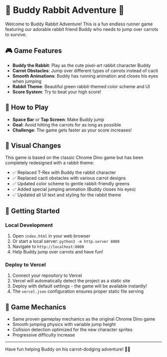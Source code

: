 # 🐰 Buddy Rabbit Adventure 🥕

Welcome to Buddy Rabbit Adventure! This is a fun endless runner game featuring our adorable rabbit friend Buddy who needs to jump over carrots to survive.

## 🎮 Game Features

- **Buddy the Rabbit**: Play as the cute pixel-art rabbit character Buddy
- **Carrot Obstacles**: Jump over different types of carrots instead of cacti
- **Smooth Animations**: Buddy has running animation and closes his eyes when jumping
- **Rabbit Theme**: Beautiful green rabbit-themed color scheme and UI
- **Score System**: Try to beat your high score!

## 🎯 How to Play

- **Space Bar** or **Tap Screen**: Make Buddy jump
- **Goal**: Avoid hitting the carrots for as long as possible
- **Challenge**: The game gets faster as your score increases!

## 🎨 Visual Changes

This game is based on the classic Chrome Dino game but has been completely redesigned with a rabbit theme:

- ✅ Replaced T-Rex with Buddy the rabbit character
- ✅ Replaced cacti obstacles with various carrot designs  
- ✅ Updated color scheme to gentle rabbit-friendly greens
- ✅ Added special jumping animation (Buddy closes his eyes)
- ✅ Updated all UI text and styling for the rabbit theme

## 🚀 Getting Started

### Local Development
1. Open `index.html` in your web browser
2. Or start a local server: `python3 -m http.server 8000`
3. Navigate to `http://localhost:8000`
4. Help Buddy jump over carrots and have fun!

### Deploy to Vercel
1. Connect your repository to Vercel
2. Vercel will automatically detect the project as a static site
3. Deploy with default settings - the game will be available instantly!
4. The `vercel.json` configuration ensures proper static file serving

## 🎵 Game Mechanics

- Same proven gameplay mechanics as the original Chrome Dino game
- Smooth jumping physics with variable jump height
- Collision detection optimized for the new character sprites
- Progressive difficulty increase

---

Have fun helping Buddy on his carrot-dodging adventure! 🐰✨